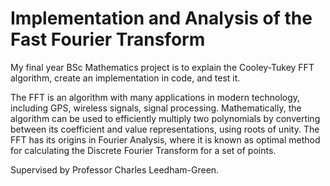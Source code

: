 #  Implementation and Analysis of the Fast Fourier Transform

My final year BSc Mathematics project is to explain the Cooley-Tukey FFT algorithm, create an implementation in code, and test it.

The FFT is an algorithm with many applications in modern technology, including GPS, wireless signals, signal processing. Mathematically, the algorithm can be used to efficiently multiply two polynomials by converting between its coefficient and value representations, using roots of unity. The FFT has its origins in Fourier Analysis, where it is known as optimal method for calculating the Discrete Fourier Transform for a set of points.

Supervised by Professor Charles Leedham-Green.
